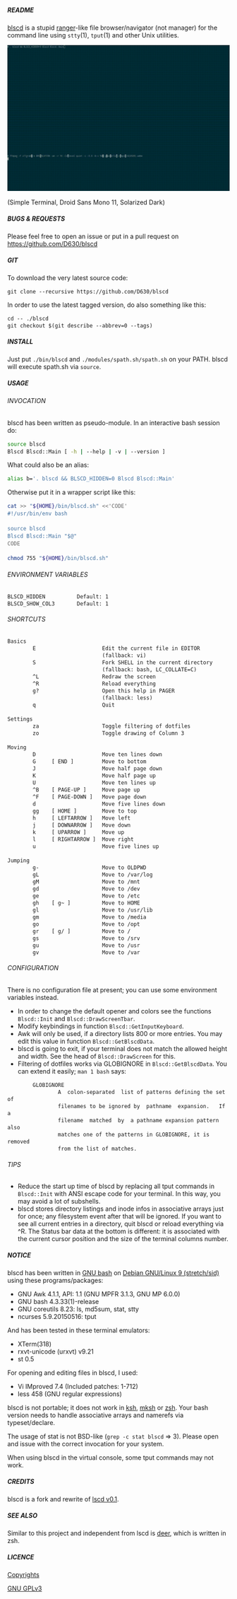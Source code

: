 ##### README

[blscd](https://github.com/D630/blscd) is a stupid [ranger](http://ranger.nongnu.org/)-like file browser/navigator (not manager) for the command line using `stty`(1), `tput`(1) and other Unix utilities.

![](https://raw.githubusercontent.com/D630/blscd/master/doc/blscd.gif)

(Simple Terminal, Droid Sans Mono 11, Solarized Dark)

##### BUGS & REQUESTS

Please feel free to open an issue or put in a pull request on https://github.com/D630/blscd

##### GIT

To download the very latest source code:

```
git clone --recursive https://github.com/D630/blscd
```

In order to use the latest tagged version, do also something like this:

```
cd -- ./blscd
git checkout $(git describe --abbrev=0 --tags)
```

##### INSTALL

Just put `./bin/blscd` and `./modules/spath.sh/spath.sh` on your PATH. blscd will execute spath.sh via `source`.

##### USAGE

###### INVOCATION

blscd has been written as pseudo-module. In an interactive bash session do:

```sh
source blscd
Blscd Blscd::Main [ -h | --help | -v | --version ]
```

What could also be an alias:

```sh
alias b='. blscd && BLSCD_HIDDEN=0 Blscd Blscd::Main'
```

Otherwise put it in a wrapper script like this:

```sh
cat >> "${HOME}/bin/blscd.sh" <<'CODE'
#!/usr/bin/env bash

source blscd
Blscd Blscd::Main "$@"
CODE

chmod 755 "${HOME}/bin/blscd.sh"
```

###### ENVIRONMENT VARIABLES

```
BLSCD_HIDDEN          Default: 1
BLSCD_SHOW_COL3       Default: 1
```

###### SHORTCUTS

```
Basics
        E                     Edit the current file in EDITOR
                              (fallback: vi)
        S                     Fork SHELL in the current directory
                              (fallback: bash, LC_COLLATE=C)
        ^L                    Redraw the screen
        ^R                    Reload everything
        g?                    Open this help in PAGER
                              (fallback: less)
        q                     Quit

Settings
        za                    Toggle filtering of dotfiles
        zo                    Toggle drawing of Column 3

Moving
        D                     Move ten lines down
        G     [ END ]         Move to bottom
        J                     Move half page down
        K                     Move half page up
        U                     Move ten lines up
        ^B    [ PAGE-UP ]     Move page up
        ^F    [ PAGE-DOWN ]   Move page down
        d                     Move five lines down
        gg    [ HOME ]        Move to top
        h     [ LEFTARROW ]   Move left
        j     [ DOWNARROW ]   Move down
        k     [ UPARROW ]     Move up
        l     [ RIGHTARROW ]  Move right
        u                     Move five lines up

Jumping
        g-                    Move to OLDPWD
        gL                    Move to /var/log
        gM                    Move to /mnt
        gd                    Move to /dev
        ge                    Move to /etc
        gh    [ g~ ]          Move to HOME
        gl                    Move to /usr/lib
        gm                    Move to /media
        go                    Move to /opt
        gr    [ g/ ]          Move to /
        gs                    Move to /srv
        gu                    Move to /usr
        gv                    Move to /var
```

###### CONFIGURATION

There is no configuration file at present; you can use some environment variables instead.

- In order to change the default opener and colors see the functions `Blscd::Init` and `Blscd::DrawScreenTbar`.
- Modify keybindings in function `Blscd::GetInputKeyboard`.
- Awk will only be used, if a directory lists 800 or more entries. You may edit this value in function `Blscd::GetBlscdData`.
- blscd is going to exit, if your terminal does not match the allowed height and width. See the head of `Blscd::DrawScreen` for this.
- Filtering of dotfiles works via GLOBIGNORE in `Blscd::GetBlscdData`. You can extend it easily; `man 1 bash` says:

```
        GLOBIGNORE
                A  colon-separated  list of patterns defining the set of
                filenames to be ignored by  pathname  expansion.   If  a
                filename  matched  by  a pathname expansion pattern also
                matches one of the patterns in GLOBIGNORE, it is removed
                from the list of matches.
```

###### TIPS

- Reduce the start up time of blscd by replacing all tput commands in `Blscd::Init` with ANSI escape code for your terminal. In this way, you may avoid a lot of subshells.
- blscd stores directory listings and inode infos in associative arrays just for once; any filesystem event after that will be ignored. If you want to see all current entries in a directory, quit blscd or reload everything via ^R. The Status bar data at the bottom is different: it is associated with the current cursor position and the size of the terminal columns number.

##### NOTICE

blscd has been written in [GNU bash](http://www.gnu.org/software/bash/) on [Debian GNU/Linux 9 (stretch/sid)](https://www.debian.org) using these programs/packages:

- GNU Awk 4.1.1, API: 1.1 (GNU MPFR 3.1.3, GNU MP 6.0.0)
- GNU bash 4.3.33(1)-release
- GNU coreutils 8.23: ls, md5sum, stat, stty
- ncurses 5.9.20150516: tput

And has been tested in these terminal emulators:

- XTerm(318)
- rxvt-unicode (urxvt) v9.21
- st 0.5

For opening and editing files in blscd, I used:

- Vi IMproved 7.4 (Included patches: 1-712)
- less 458 (GNU regular expressions)

blscd is not portable; it does not work in [ksh](http://www.kornshell.com/), [mksh](https://www.mirbsd.org/mksh.htm) or [zsh](http://www.zsh.org/). Your bash version needs to handle associative arrays and namerefs via typeset/declare.

The usage of stat is not BSD-like (`grep -c stat blscd` => 3). Please open and issue with the correct invocation for your system.

When using blscd in the virtual console, some tput commands may not work.

##### CREDITS

blscd is a fork and rewrite of [lscd v0.1](https://github.com/hut/lscd/blob/989cb7e045a4e5e879db9af0f7f7c721d8a93acc/lscd).

##### SEE ALSO

Similar to this project and independent from lscd is [deer](https://github.com/vifon/deer), which is written in zsh.

##### LICENCE

[Copyrights](../master/doc/COPYRIGHT)

[GNU GPLv3](../master/doc/LICENCE)
